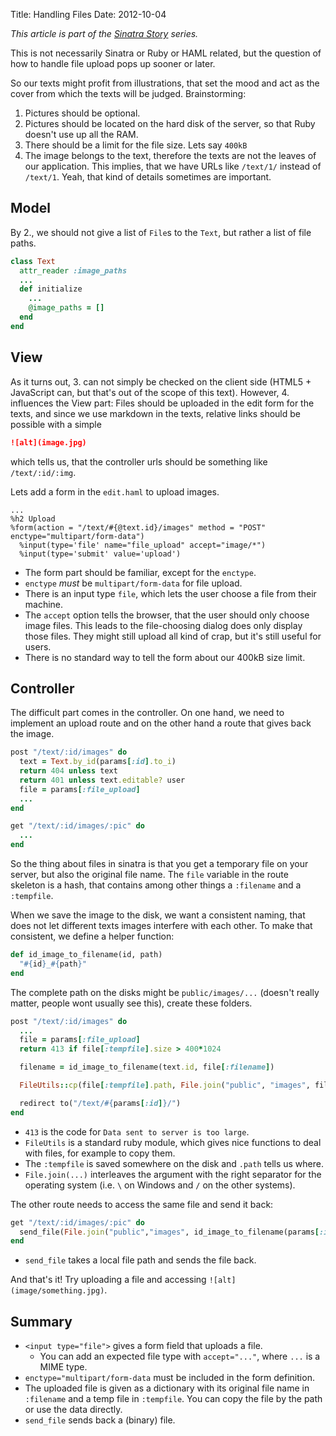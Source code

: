Title: Handling Files
Date: 2012-10-04

*This article is part of the [Sinatra Story](|filename|/programming/sinatra_story.md) series.*

This is not necessarily Sinatra or Ruby or HAML related, but the question of
how to handle file upload pops up sooner or later.

So our texts might profit from illustrations, that set the mood and act as
the cover from which the texts will be judged. Brainstorming:

1. Pictures should be optional.
2. Pictures should be located on the hard disk of the server, so that Ruby
   doesn't use up all the RAM.
3. There should be a limit for the file size. Lets say `400kB`
4. The image belongs to the text, therefore the texts are not the leaves of
   our application. This implies, that we have URLs like `/text/1/` instead
   of `/text/1`. Yeah, that kind of details sometimes are important.

## Model
By 2., we should not give a list of `File`s to the `Text`, but rather a list
of file paths. 

```ruby
class Text
  attr_reader :image_paths
  ...
  def initialize
    ...
    @image_paths = []
  end
end
```

## View
As it turns out, 3. can not simply be checked on the client side (HTML5 +
JavaScript can, but that's out of the scope of this text). However, 4.
influences the View part: Files should be uploaded in the edit form for the
texts, and since we use markdown in the texts, relative links should be
possible with a simple

```markdown
![alt](image.jpg)
```

which tells us, that the controller urls should be something like
`/text/:id/:img`.

Lets add a form in the `edit.haml` to upload images.

```haml
...
%h2 Upload
%form(action = "/text/#{@text.id}/images" method = "POST" enctype="multipart/form-data")
  %input(type='file' name="file_upload" accept="image/*")
  %input(type='submit' value='upload')
```

* The form part should be familiar, except for the `enctype`.
* `enctype` *must* be `multipart/form-data` for file upload.
* There is an input type `file`, which lets the user choose a file from their
  machine.
* The `accept` option tells the browser, that the user should only choose
  image files. This leads to the file-choosing dialog does only display those
  files. They might still upload all kind of crap, but it's still useful for
  users.
* There is no standard way to tell the form about our 400kB size limit.

## Controller
The difficult part comes in the controller. On one hand, we need to implement
an upload route and on the other hand a route that gives back the image.

```ruby
post "/text/:id/images" do
  text = Text.by_id(params[:id].to_i)
  return 404 unless text
  return 401 unless text.editable? user
  file = params[:file_upload]
  ...
end

get "/text/:id/images/:pic" do
  ...
end
```

So the thing about files in sinatra is that you get a temporary file on your
server, but also the original file name. The `file` variable in the route
skeleton is a hash, that contains among other things a `:filename` and a
`:tempfile`. 

When we save the image to the disk, we want a consistent naming, that does not 
let different texts images interfere with each other. To make that consistent,
we define a helper function:

```ruby
def id_image_to_filename(id, path)
  "#{id}_#{path}"
end
```

The complete path on the disks might be `public/images/...` (doesn't really
matter, people wont usually see this), create these folders.

```ruby
post "/text/:id/images" do
  ...
  file = params[:file_upload]
  return 413 if file[:tempfile].size > 400*1024

  filename = id_image_to_filename(text.id, file[:filename])

  FileUtils::cp(file[:tempfile].path, File.join("public", "images", filename))

  redirect to("/text/#{params[:id]}/")
end
```

* `413` is the code for `Data sent to server is too large`.
* `FileUtils` is a standard ruby module, which gives nice functions to deal
  with files, for example to copy them.
* The `:tempfile` is saved somewhere on the disk and `.path` tells us where.
* `File.join(...)` interleaves the argument with the right separator for the
  operating system (i.e. `\` on Windows and `/` on the other systems).

The other route needs to access the same file and send it back:

```ruby
get "/text/:id/images/:pic" do
  send_file(File.join("public","images", id_image_to_filename(params[:id], params[:pic])))
end
```

* ```send_file``` takes a local file path and sends the file back.

And that's it! Try uploading a file and accessing ```![alt](image/something.jpg)```.


## Summary

* ```<input type="file">``` gives a form field that uploads a file.
  - You can add an expected file type with `accept="..."`, where `...` is a
    MIME type.
* ```enctype="multipart/form-data``` must be included in the form definition.
* The uploaded file is given as a dictionary with its original file name in
  `:filename` and a temp file in `:tempfile`. You can copy the file by the
  path or use the data directly.
* ```send_file``` sends back a (binary) file.
